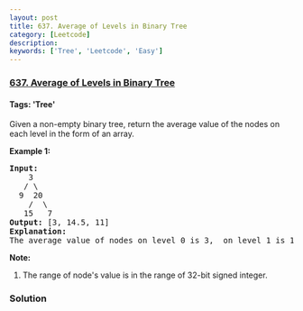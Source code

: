 ```yaml
---
layout: post
title: 637. Average of Levels in Binary Tree
category: [Leetcode]
description: 
keywords: ['Tree', 'Leetcode', 'Easy']
---
```

### [637. Average of Levels in Binary Tree](https://leetcode.com/problems/average-of-levels-in-binary-tree)

#### Tags: 'Tree'

<div class="content__u3I1 question-content__JfgR"><div>Given a non-empty binary tree, return the average value of the nodes on each level in the form of an array.

<p><b>Example 1:</b><br/>
</p><pre><b>Input:</b>
    3
   / \
  9  20
    /  \
   15   7
<b>Output:</b> [3, 14.5, 11]
<b>Explanation:</b>
The average value of nodes on level 0 is 3,  on level 1 is 14.5, and on level 2 is 11. Hence return [3, 14.5, 11].
</pre>
<p></p>
<p><b>Note:</b><br/>
</p><ol>
<li>The range of node's value is in the range of 32-bit signed integer.</li>
</ol>
<p></p></div></div>

### Solution
